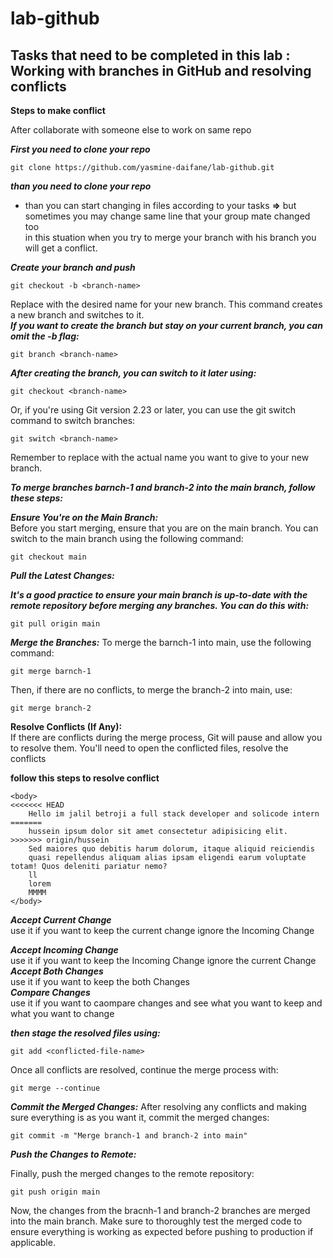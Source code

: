 # lab-github <br>
## Tasks that need to be completed in this lab :  Working with branches in GitHub and resolving conflicts

**Steps to make conflict** <br>

After collaborate with someone else to work on same repo 

***First you need to clone your repo*** <br>

```
git clone https://github.com/yasmine-daifane/lab-github.git

```
***than you need to clone your repo*** <br>

- than you can start changing in files according to your tasks
**=>** but sometimes you may change same line that your group mate changed too <br>
 in this stuation when you try to merge your branch with his branch you will get a conflict.

***Create your branch and push***<br>
```
git checkout -b <branch-name>
```
Replace <branch-name> with the desired name for your new branch. This command creates a new branch and switches to it.<br> 
***If you want to create the branch but stay on your current branch, you can omit the -b flag:***

```
git branch <branch-name>
```
***After creating the branch, you can switch to it later using:***<br>

```
git checkout <branch-name>
```
Or, if you're using Git version 2.23 or later, you can use the git switch command to switch branches:

```
git switch <branch-name>
```

Remember to replace <branch-name> with the actual name you want to give to your new branch.

***To merge branches barnch-1 and branch-2 into the main branch, follow these steps:***<br>

***Ensure You're on the Main Branch:***<br>
Before you start merging, ensure that you are on the main branch. You can switch to the main branch using the following command:

```
git checkout main
```

***Pull the Latest Changes:***<br>

***It's a good practice to ensure your main branch is up-to-date with the remote repository before merging any branches. You can do this with:***

```
git pull origin main
```
***Merge the Branches:***
To merge the barnch-1 into main, use the following command:

```
git merge barnch-1
```

Then, if there are no conflicts, to merge the branch-2 into main, use:

```
git merge branch-2
```
**Resolve Conflicts (If Any):**<br>
If there are conflicts during the merge process, Git will pause and allow you to resolve them. You'll need to open the conflicted files, resolve the conflicts

**follow this steps to resolve conflict** <br>

```
<body>
<<<<<<< HEAD
    Hello im jalil betroji a full stack developer and solicode intern
=======
    hussein ipsum dolor sit amet consectetur adipisicing elit. 
>>>>>>> origin/hussein
    Sed maiores quo debitis harum dolorum, itaque aliquid reiciendis 
    quasi repellendus aliquam alias ipsam eligendi earum voluptate totam! Quos deleniti pariatur nemo?
    ll
    lorem
    MMMM
</body>

```
***Accept Current Change***<br>
use it if you want to keep the current change ignore the Incoming Change<br>

***Accept Incoming Change***<br>
use it if you want to keep the Incoming Change ignore the current Change<br>
***Accept Both Changes***<br>
use it if you want to keep the both Changes<br>
***Compare Changes***<br>
use it if you want to caompare changes and see what you want to keep and what you want to change <br>


***then stage the resolved files using:***<br>

```
git add <conflicted-file-name>
```
Once all conflicts are resolved, continue the merge process with:

```
git merge --continue
```
***Commit the Merged Changes:***
After resolving any conflicts and making sure everything is as you want it, commit the merged changes:

```
git commit -m "Merge branch-1 and branch-2 into main"
```
***Push the Changes to Remote:***

Finally, push the merged changes to the remote repository:

```
git push origin main
```
Now, the changes from the bracnh-1 and branch-2 branches are merged into the main branch. Make sure to thoroughly test the merged code to ensure everything is working as expected before pushing to production if applicable.
